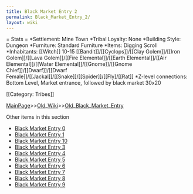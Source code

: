 ```yaml
---
title: Black Market Entry 2
permalink: Black_Market_Entry_2/
layout: wiki
---
```

= Stats =
*Settlement: Mine Town
*Tribal Loyalty: None
*Building Style: Dungeon
*Furniture:  Standard Furniture
*Items: Digging Scroll    
*Inhabitants: [[Witch]] 10-15 [[Bandit]]/[[Cyclops]]/[[Clay Golem]]/[[Iron Golem]]/[[Lava Golem]]/[[Fire Elemental]]/[[Earth Elemental]]/[[Air Elemental]]/[[Water Elemental]]/[[Gnome]]/[[Gnome Chief]]/[[Dwarf]]/[[Dwarf Female]]/[[Jackal]]/[[Snake]]/[[Spider]]/[[Fly]/[[Rat]]
*Z-level connections: Bottom Level, Market entrance, followed by black market 30x20   

[[Category: Tribes]]

[MainPage](/keeperrl_wiki/ "wikilink")>>[Old_Wiki](/keeperrl_wiki/Old_Wiki "wikilink")>>[Old_Black_Market_Entry](/keeperrl_wiki/Old_Black_Market_Entry "wikilink")

Other items in this section
-    [Black Market Entry 0](/keeperrl_wiki/Black_Market_Entry_0 "wikilink")
-    [Black Market Entry 1](/keeperrl_wiki/Black_Market_Entry_1 "wikilink")
-    [Black Market Entry 10](/keeperrl_wiki/Black_Market_Entry_10 "wikilink")
-    [Black Market Entry 3](/keeperrl_wiki/Black_Market_Entry_3 "wikilink")
-    [Black Market Entry 4](/keeperrl_wiki/Black_Market_Entry_4 "wikilink")
-    [Black Market Entry 5](/keeperrl_wiki/Black_Market_Entry_5 "wikilink")
-    [Black Market Entry 6](/keeperrl_wiki/Black_Market_Entry_6 "wikilink")
-    [Black Market Entry 7](/keeperrl_wiki/Black_Market_Entry_7 "wikilink")
-    [Black Market Entry 8](/keeperrl_wiki/Black_Market_Entry_8 "wikilink")
-    [Black Market Entry 9](/keeperrl_wiki/Black_Market_Entry_9 "wikilink")
